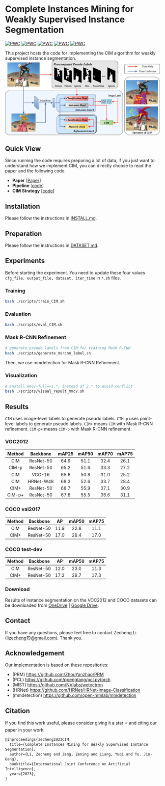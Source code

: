 # Complete Instances Mining for Weakly Supervised Instance Segmentation

[![PWC](https://img.shields.io/endpoint.svg?url=https://paperswithcode.com/badge/complete-instances-mining-for-weakly-1/image-level-supervised-instance-segmentation-2)](https://paperswithcode.com/sota/image-level-supervised-instance-segmentation-2?p=complete-instances-mining-for-weakly-1)
[![PWC](https://img.shields.io/endpoint.svg?url=https://paperswithcode.com/badge/complete-instances-mining-for-weakly-1/image-level-supervised-instance-segmentation-1)](https://paperswithcode.com/sota/image-level-supervised-instance-segmentation-1?p=complete-instances-mining-for-weakly-1)
[![PWC](https://img.shields.io/endpoint.svg?url=https://paperswithcode.com/badge/complete-instances-mining-for-weakly-1/image-level-supervised-instance-segmentation)](https://paperswithcode.com/sota/image-level-supervised-instance-segmentation?p=complete-instances-mining-for-weakly-1)
[![PWC](https://img.shields.io/endpoint.svg?url=https://paperswithcode.com/badge/complete-instances-mining-for-weakly-1/weakly-supervised-instance-segmentation-on)](https://paperswithcode.com/sota/weakly-supervised-instance-segmentation-on?p=complete-instances-mining-for-weakly-1)
[![PWC](https://img.shields.io/endpoint.svg?url=https://paperswithcode.com/badge/complete-instances-mining-for-weakly-1/point-supervised-instance-segmentation-on)](https://paperswithcode.com/sota/point-supervised-instance-segmentation-on?p=complete-instances-mining-for-weakly-1)

This project hosts the code for implementing the CIM algorithm for weakly supervised instance segmentation.
![CIM](docs/pipeline.png)

## Quick View
Since running the code requires preparing a lot of data, if you just want to understand how we implement CIM, you can directly choose to read the paper and the following code.
- **Paper** [[Paper](https://www.ijcai.org/proceedings/2023/0127.pdf)]
- **Pipeline** [[code](./lib/modeling/model_builder.py)]
- **CIM Strategy** [[code](./lib/modeling/heads.py)]

## Installation
Please follow the instructions in [INSTALL.md](./docs/INSTALL.md).

## Preparation
Please follow the instructions in [DATASET.md](./docs/DATASET.md).

## Experiments
Before starting the experiment. You need to update these four values `cfg_file, output_file, dataset, iter_time` in `*.sh` files. 
### Training
```bash
bash ./scripts/train_CIM.sh
```

### Evaluation
```bash
bash ./scripts/eval_CIM.sh
```

### Mask R-CNN Refinement
```bash
# generate pseudo labels from CIM for training Mask R-CNN
bash ./scripts/generate_msrcnn_label.sh
```
Then, we use mmdetection for Mask R-CNN Refinement.

### Visualization
```bash
# install mmcv-full==1.*, instead of 2.* to avoid conflict
bash ./scripts/visual_result_mmcv.sh
```

## Results
`CIM` uses image-level labels to generate pseudo labels. `CIM-p` uses point-level labels to generate pseudo labels. `CIM+` means `CIM` with Mask R-CNN refinement. `CIM-p+` means `CIM-p` with Mask R-CNN refinement.

### VOC2012
| Method |     Backbone      | mAP25 | mAP50 | mAP70 | mAP75 |
|:------:|:-----------------:|:-----:|:-----:|:-----:|:-----:|
|  CIM   |     ResNet-50     | 64.9  | 51.1  | 32.4  | 26.1  |
| CIM-p  |     ResNet-50     | 65.2  | 51.6  | 33.3  | 27.2  |
|  CIM   |      VGG-16       | 65.6  | 50.8  | 31.0  | 25.2  |
|  CIM   |    HRNet-W48      | 68.3  | 52.6  | 33.7  | 28.4  |
|  CIM+  |   ResNet-50    | 68.7  | 55.9  | 37.1  | 30.9  |
| CIM-p+ |   ResNet-50    | 67.8  | 55.5  | 36.6  | 31.1  |

### COCO val2017
| Method |     Backbone      |  AP  | mAP50 | mAP75 |
|:------:|:-----------------:|:----:|:-----:|:-----:|
|  CIM   |     ResNet-50     | 11.9 | 22.8  | 11.1  | 
|  CIM+  |   ResNet-50    | 17.0 |   29.4    | 17.0  | 

### COCO test-dev
| Method |    Backbone     |  AP  |  mAP50  |  mAP75   |
|:------:|:---------------:|:----:|:-------:|:--------:|
|  CIM   |    ResNet-50    | 12.0 |  23.0   |  11.3    | 
|  CIM+  |    ResNet-50    | 17.2 |  29.7   |   17.3   | 
### Download
Results of instance segmentation on the VOC2012 and COCO datasets can be downloaded from [OneDrive](https://1drv.ms/f/s!Ah9g93YHHTrAaje14InpZd_XDEw?e=xhEhxT) | [Google Drive](https://drive.google.com/drive/folders/11DrIJmIy7j7rIrUlvGNLJKFUnKbUjdWc?usp=sharing).

## Contact
If you have any questions, please feel free to contact Zecheng Li (lizecheng19@gmail.com). Thank you.

## Acknowledgement
Our implementation is based on these repositories:
- (PRM) https://github.com/ZhouYanzhao/PRM
- (PCL) https://github.com/ppengtang/pcl.pytorch
- (MIST) https://github.com/NVlabs/wetectron
- (HRNet) https://github.com/HRNet/HRNet-Image-Classification
- (mmdetection) https://github.com/open-mmlab/mmdetection

## Citation
If you find this work useful, please consider giving it a star ⭐ and citing our paper in your work:
```
@inproceedings{zecheng2023CIM,
  title={Complete Instances Mining for Weakly Supervised Instance Segmentation},
  author={Li, Zecheng and Zeng, Zening and Liang, Yuqi and Yu, Jin-Gang},
  booktitle={International Joint Conference on Artificial Intelligence},
  year={2023},
}
```